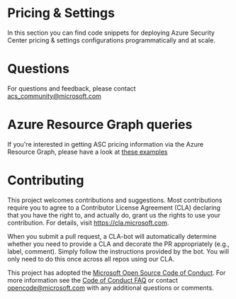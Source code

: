 # Pricing & Settings
In this section you can find code snippets for deploying Azure Security Center pricing & settings configurations programmatically and at scale.

# Questions

For questions and feedback, please contact [acs_community@microsoft.com](asc_community@microsoft.com)

# Azure Resource Graph queries 

If you're interested in getting ASC pricing information via the Azure Resource Graph, please have a look at [these examples](https://github.com/Azure/Azure-Security-Center/tree/master/ARG%20queries/Starter%20Kit%20-%20ASC%20Pricing)

# Contributing

This project welcomes contributions and suggestions.  Most contributions require you to agree to a
Contributor License Agreement (CLA) declaring that you have the right to, and actually do, grant us
the rights to use your contribution. For details, visit https://cla.microsoft.com.

When you submit a pull request, a CLA-bot will automatically determine whether you need to provide
a CLA and decorate the PR appropriately (e.g., label, comment). Simply follow the instructions
provided by the bot. You will only need to do this once across all repos using our CLA.

This project has adopted the [Microsoft Open Source Code of Conduct](https://opensource.microsoft.com/codeofconduct/).
For more information see the [Code of Conduct FAQ](https://opensource.microsoft.com/codeofconduct/faq/) or
contact [opencode@microsoft.com](mailto:opencode@microsoft.com) with any additional questions or comments.
